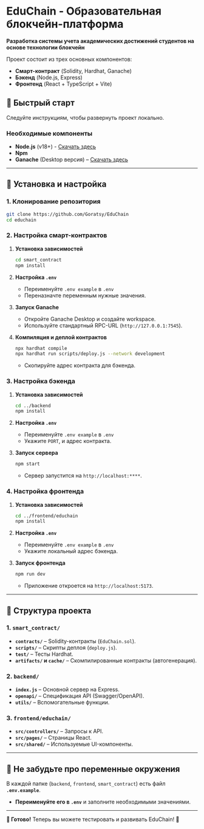 # **EduChain - Образовательная блокчейн-платформа**  
**Разработка системы учета академических достижений студентов на основе технологии блокчейн**  

Проект состоит из трех основных компонентов:  
- **Смарт-контракт** (Solidity, Hardhat, Ganache)  
- **Бэкенд** (Node.js, Express)  
- **Фронтенд** (React + TypeScript + Vite)  

## **🚀 Быстрый старт**  
Следуйте инструкциям, чтобы развернуть проект локально.  

### **Необходимые компоненты**  
- **Node.js** (v18+) - [Скачать здесь](https://nodejs.org/en)
- **Npm**  
- **Ganache** (Desktop версия) – [Скачать здесь](https://archive.trufflesuite.com/ganache/)  

---

## **🔧 Установка и настройка**  

### **1. Клонирование репозитория**  
```bash
git clone https://github.com/Goratsy/EduChain
cd educhain
```

### **2. Настройка смарт-контрактов**  
1. **Установка зависимостей**  
   ```bash
   cd smart_contract
   npm install
   ```
2. **Настройка `.env`**  
   - Переименуйте `.env example` в `.env`  
   - Переназначте переменным нужные значения.  

3. **Запуск Ganache**  
   - Откройте Ganache Desktop и создайте workspace.  
   - Используйте стандартный RPC-URL (`http://127.0.0.1:7545`).  

4. **Компиляция и деплой контрактов**  
   ```bash
   npx hardhat compile
   npx hardhat run scripts/deploy.js --network development
   ```
   - Скопируйте адрес контракта для бэкенда.  

### **3. Настройка бэкенда**  
1. **Установка зависимостей**  
   ```bash
   cd ../backend
   npm install
   ```
2. **Настройка `.env`**  
   - Переименуйте `.env example` в `.env`  
   - Укажите `PORT`, и адрес контракта.  

3. **Запуск сервера**  
   ```bash
   npm start
   ```
   - Сервер запустится на `http://localhost:****`.  

### **4. Настройка фронтенда**  
1. **Установка зависимостей**  
   ```bash
   cd ../frontend/educhain
   npm install
   ```
2. **Настройка `.env`**  
   - Переименуйте `.env example` в `.env`  
   - Укажите локальный адрес бэкенда.  

3. **Запуск фронтенда**  
   ```bash
   npm run dev
   ```
   - Приложение откроется на `http://localhost:5173`.  

---

## **📂 Структура проекта**  

### **1. `smart_contract/`**  
- **`contracts/`** – Solidity-контракты (`EduChain.sol`).  
- **`scripts/`** – Скрипты деплоя (`deploy.js`).  
- **`test/`** – Тесты Hardhat.  
- **`artifacts/` и `cache/`** – Скомпилированные контракты (автогенерация).  

### **2. `backend/`**  
- **`index.js`** – Основной сервер на Express.  
- **`openapi/`** – Спецификация API (Swagger/OpenAPI).  
- **`utils/`** – Вспомогательные функции.  

### **3. `frontend/educhain/`**  
- **`src/controllers/`** – Запросы к API.  
- **`src/pages/`** – Страницы React.  
- **`src/shared/`** – Используемые UI-компоненты.  

---

## **🔌 Не забудьте про переменные окружения**  
В каждой папке (`backend`, `frontend`, `smart_contract`) есть файл **`.env.example`**.  
- **Переименуйте его в `.env`** и заполните необходимыми значениями.  

---

**🎉 Готово!** Теперь вы можете тестировать и развивать EduChain! 🚀  
